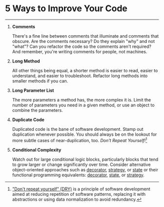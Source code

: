 # 5 Ways to Improve Your Code
---
1. **Comments**

   There's a fine line between comments that illuminate and comments that obscure. Are the comments necessary? Do they explain "why" and not "what"? Can you refactor the code so the comments aren't required? And remember, you're writing comments for people, not machines.

2. **Long Method**

   All other things being equal, a shorter method is easier to read, easier to understand, and easier to troubleshoot. Refactor long methods into smaller methods if you can.

3. **Long Parameter List**

   The more parameters a method has, the more complex it is. Limit the number of parameters you need in a given method, or use an object to combine the parameters.

4. **Duplicate Code**

   Duplicated code is the bane of software development. Stamp out duplication whenever possible. You should always be on the lookout for more subtle cases of near-duplication, too. *Don't Repeat Yourself!*[^1]

5. **Conditional Complexity**

   Watch out for large conditional logic blocks, particularly blocks that tend to grow larger or change significantly over time. Consider alternative object-oriented approaches such as [decorator](https://www.dofactory.com/javascript/design-patterns/decorator), [strategy](https://www.dofactory.com/javascript/design-patterns/strategy), or [state](https://www.dofactory.com/javascript/design-patterns/state) or their functional programming equivalents: [decorator](https://medium.com/qualyteam-engineering/decorator-design-pattern-in-functional-and-object-oriented-programming-e0a2be3c5679), [state](https://betterprogramming.pub/the-state-design-pattern-in-javascript-4eebdf5e471), or [strategy](https://thomas-rubattel.medium.com/strategy-pattern-in-functional-programming-38ddcc2b2d50).
   
 
 [^1]: ["Don't repeat yourself" (DRY)](https://www.plutora.com/blog/understanding-the-dry-dont-repeat-yourself-principle) is a principle of software development aimed at reducing repetition of software patterns, replacing it with abstractions or using data normalization to avoid redundancy.
